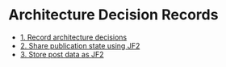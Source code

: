 # Architecture Decision Records

- [1. Record architecture decisions](0001-record-architecture-decisions.md)
- [2. Share publication state using JF2](0002-share-publication-state-using-jf2.md)
- [3. Store post data as JF2](0003-store-post-data-as-jf2.md)
